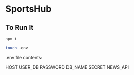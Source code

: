 # SportsHub

## To Run It

```sh
npm i

touch .env
```

.env file contents:

HOST
USER_DB
PASSWORD
DB_NAME
SECRET
NEWS_API
